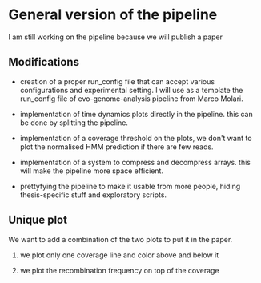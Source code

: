 # General version of the pipeline

I am still working on the pipeline because we will publish a paper

## Modifications

- creation of a proper run_config file that can accept various configurations and experimental setting. I will use as a template the run_config file of evo-genome-analysis pipeline from Marco Molari.

- implementation of time dynamics plots directly in the pipeline. this can be done by splitting the pipeline.

- implementation of a coverage threshold on the plots, we don't want to plot the normalised HMM prediction if there are few reads.

- implementation of a system to compress and decompress arrays. this will make the pipeline more space efficient.

- prettyfying the pipeline to make it usable from more people, hiding thesis-specific stuff and exploratory scripts.

## Unique plot

We want to add a combination of the two plots to put it in the paper.

1. we plot only one coverage line and color above and below it

2. we plot the recombination frequency on top of the coverage